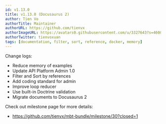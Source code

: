 ```yaml
---
id: v1.13.0
title: v1.13.0 (Docusaurus 2)
author: Tien Vo
authorTitle: Maintainer
authorURL: https://github.com/tienvx
authorImageURL: https://avatars0.githubusercontent.com/u/3327643?s=460&v=4
authorTwitter: tienvoxuan
tags: [documentation, filter, sort, reference, docker, memory]
---
```


Change logs:
* Reduce memory of examples
* Update API Platform Admin 1.0
* Filter and Sort by references
* Add coding standard for admin
* Improve loop reducer
* Use built-in Doctrine validation
* Migrate documents to Docusaurus 2

Check out milestone page for more details:
* https://github.com/tienvx/mbt-bundle/milestone/30?closed=1
